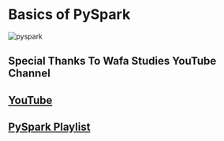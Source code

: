 # Basics of PySpark

![pyspark](https://www.edureka.co/blog/wp-content/uploads/2018/07/PySpark-logo-1.jpeg)

## Special Thanks To Wafa Studies YouTube Channel

## [**YouTube**](https://www.youtube.com/@WafaStudies)

## [**PySpark Playlist**](https://www.youtube.com/playlist?list=PLMWaZteqtEaJFiJ2FyIKK0YEuXwQ9YIS_)

